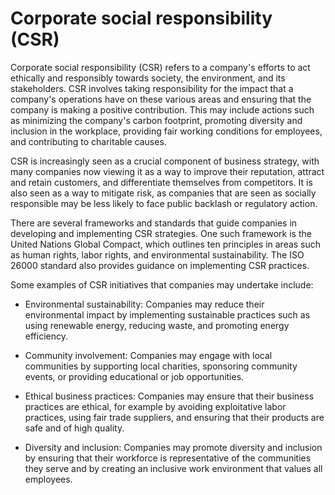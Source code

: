 # Corporate social responsibility (CSR)

Corporate social responsibility (CSR) refers to a company's efforts to act ethically and responsibly towards society, the environment, and its stakeholders. CSR involves taking responsibility for the impact that a company's operations have on these various areas and ensuring that the company is making a positive contribution. This may include actions such as minimizing the company's carbon footprint, promoting diversity and inclusion in the workplace, providing fair working conditions for employees, and contributing to charitable causes.

CSR is increasingly seen as a crucial component of business strategy, with many companies now viewing it as a way to improve their reputation, attract and retain customers, and differentiate themselves from competitors. It is also seen as a way to mitigate risk, as companies that are seen as socially responsible may be less likely to face public backlash or regulatory action.

There are several frameworks and standards that guide companies in developing and implementing CSR strategies. One such framework is the United Nations Global Compact, which outlines ten principles in areas such as human rights, labor rights, and environmental sustainability. The ISO 26000 standard also provides guidance on implementing CSR practices.

Some examples of CSR initiatives that companies may undertake include:

* Environmental sustainability: Companies may reduce their environmental impact by implementing sustainable practices such as using renewable energy, reducing waste, and promoting energy efficiency.

* Community involvement: Companies may engage with local communities by supporting local charities, sponsoring community events, or providing educational or job opportunities.

* Ethical business practices: Companies may ensure that their business practices are ethical, for example by avoiding exploitative labor practices, using fair trade suppliers, and ensuring that their products are safe and of high quality.

* Diversity and inclusion: Companies may promote diversity and inclusion by ensuring that their workforce is representative of the communities they serve and by creating an inclusive work environment that values all employees.